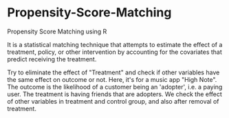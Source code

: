 # Propensity-Score-Matching
Propensity Score Matching using R


It is a statistical matching technique that attempts to estimate the effect of a treatment, policy, or other intervention by accounting for the covariates that predict receiving the treatment.

Try to eliminate the effect of "Treatment" and check if other variables have the same effect on outcome or not.
Here, it's for a music app "High Note". The outcome is the likelihood of a customer being an 'adopter', i.e. a paying user.
The treatment is having friends that are adopters. We check the effect of other variables in treatment and control group, and also after removal of treatment.
